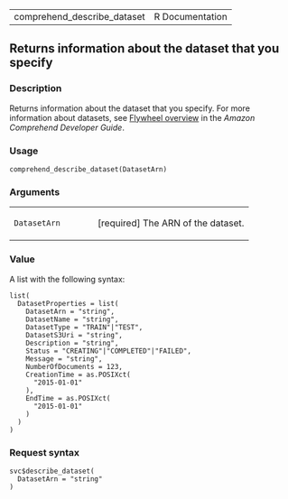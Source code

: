 <table style="width: 100%;">
<tbody>
<tr class="odd">
<td>comprehend_describe_dataset</td>
<td style="text-align: right;">R Documentation</td>
</tr>
</tbody>
</table>

## Returns information about the dataset that you specify

### Description

Returns information about the dataset that you specify. For more
information about datasets, see [Flywheel
overview](https://docs.aws.amazon.com/comprehend/latest/dg/flywheels-about.html)
in the *Amazon Comprehend Developer Guide*.

### Usage

    comprehend_describe_dataset(DatasetArn)

### Arguments

<table>
<colgroup>
<col style="width: 35%" />
<col style="width: 65%" />
</colgroup>
<tbody>
<tr class="odd">
<td><code
id="comprehend_describe_dataset_:_DatasetArn">DatasetArn</code></td>
<td><p>[required] The ARN of the dataset.</p></td>
</tr>
</tbody>
</table>

### Value

A list with the following syntax:

    list(
      DatasetProperties = list(
        DatasetArn = "string",
        DatasetName = "string",
        DatasetType = "TRAIN"|"TEST",
        DatasetS3Uri = "string",
        Description = "string",
        Status = "CREATING"|"COMPLETED"|"FAILED",
        Message = "string",
        NumberOfDocuments = 123,
        CreationTime = as.POSIXct(
          "2015-01-01"
        ),
        EndTime = as.POSIXct(
          "2015-01-01"
        )
      )
    )

### Request syntax

    svc$describe_dataset(
      DatasetArn = "string"
    )
